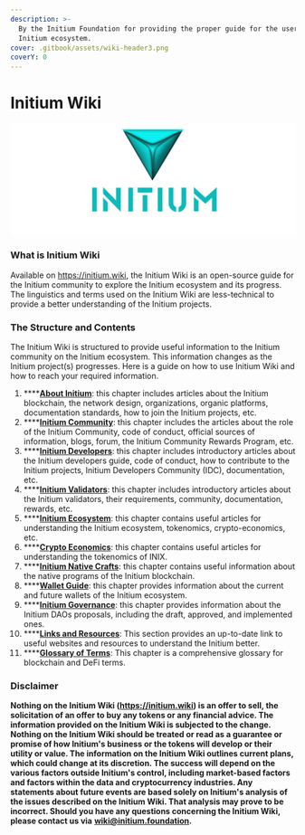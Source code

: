 ```yaml
---
description: >-
  By the Initium Foundation for providing the proper guide for the users of the
  Initium ecosystem.
cover: .gitbook/assets/wiki-header3.png
coverY: 0
---
```


# Initium Wiki

![](<.gitbook/assets/initium-new-logo-3-1024x401 (1) (1).png>)

### What is Initium Wiki

Available on https://initium.wiki, the Initium Wiki is an open-source guide for the Initium community to explore the Initium ecosystem and its progress. The linguistics and terms used on the Initium Wiki are less-technical to provide a better understanding of the Initium projects.&#x20;

### The Structure and Contents

The Initium Wiki is structured to provide useful information to the Initium community on the Initium ecosystem. This information changes as the Initium project(s) progresses. Here is a guide on how to use Initium Wiki and how to reach your required information.

1. ****[**About Initium**](broken-reference): this chapter includes articles about the Initium blockchain, the network design, organizations, organic platforms, documentation standards, how to join the Initium projects, etc.
2. ****[**Initium Community**](broken-reference): this chapter includes the articles about the role of the Initium Community, code of conduct, official sources of information, blogs, forum, the Initium Community Rewards Program, etc.
3. ****[**Initium Developers**](broken-reference): this chapter includes introductory articles about the Initium developers guide, code of conduct, how to contribute to the Initium projects, Initium Developers Community (IDC), documentation, etc.
4. ****[**Initium Validators**](broken-reference): this chapter includes introductory articles about the Initium validators, their requirements, community, documentation, rewards, etc.
5. ****[**Initium Ecosystem**](broken-reference): this chapter contains useful articles for understanding the Initium ecosystem, tokenomics, crypto-economics, etc.
6. ****[**Crypto Economics**](broken-reference): this chapter contains useful articles for understanding the tokenomics of INIX.&#x20;
7. ****[**Initium Native Crafts**](broken-reference): this chapter contains useful information about the native programs of the Initium blockchain.&#x20;
8. ****[**Wallet Guide**](broken-reference): this chapter provides information about the current and future wallets of the Initium ecosystem.
9. ****[**Initium Governance**](broken-reference): this chapter provides information about the Initium DAOs proposals, including the draft, approved, and implemented ones.
10. ****[**Links and Resources**](links-and-resources.md): This section provides an up-to-date link to useful websites and resources to understand the Initium better.
11. ****[**Glossary of Terms**](glossary-of-terms.md): This chapter is a comprehensive glossary for blockchain and DeFi terms.

### Disclaimer&#x20;

**Nothing on the Initium Wiki (https://initium.wiki) is an offer to sell, the solicitation of an offer to buy any tokens or any financial advice. The information provided on the Initium Wiki is subjected to the change. Nothing on the Initium Wiki should be treated or read as a guarantee or promise of how Initium's business or the tokens will develop or their utility or value. The information on the Initium Wiki outlines current plans, which could change at its discretion. The success will depend on the various factors outside Initium's control, including market-based factors and factors within the data and cryptocurrency industries. Any statements about future events are based solely on Initium's analysis of the issues described on the Initium Wiki. That analysis may prove to be incorrect. Should you have any questions concerning the Initium Wiki, please contact us via** [**wiki@initium.foundation**](mailto:wiki@initium.foundation)**.**&#x20;
